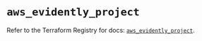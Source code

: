 # `aws_evidently_project`

Refer to the Terraform Registry for docs: [`aws_evidently_project`](https://registry.terraform.io/providers/hashicorp/aws/6.2.0/docs/resources/evidently_project).
